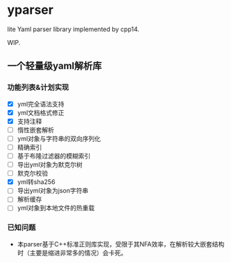 # yparser

lite Yaml parser library implemented by cpp14.

WIP.

## 一个轻量级yaml解析库

### 功能列表&计划实现

- [x] yml完全语法支持
- [x] yml文档格式修正
- [x] 支持注释
- [ ] 惰性嵌套解析
- [ ] yml对象与字符串的双向序列化
- [ ] 精确索引
- [ ] 基于布隆过滤器的模糊索引
- [ ] 导出yml对象为默克尔树
- [ ] 默克尔校验
- [x] yml转sha256
- [ ] 导出yml对象为json字符串
- [ ] 解析缓存
- [ ] yml对象到本地文件的热重载

### 已知问题

- 本parser基于C++标准正则库实现，受限于其NFA效率，在解析较大嵌套结构时（主要是缩进非常多的情况）会卡死。
